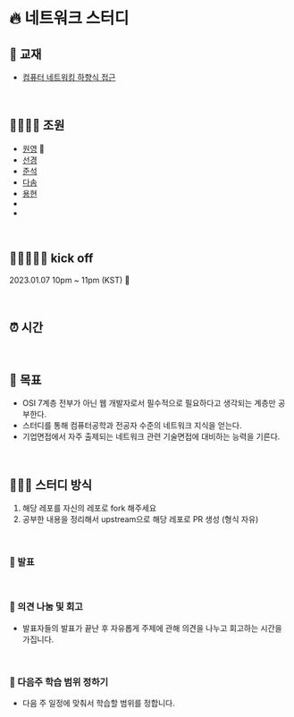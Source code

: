 # 🔥 네트워크 스터디

## 📖 교재

- [컴퓨터 네트워킹 하향식 접근](https://product.kyobobook.co.kr/detail/S000061694627)

<br>

## 👨‍👩‍👦‍👦 조원

- [원영](https://github.com/yooveloper) 🙈
- [선경](https://github.com/seongyeong826)
- [준석](https://github.com/frost0807)
- [다솜](https://github.com/babybeb)
- [용현](https://github.com/dragonappear)
- [](https://github.com/)
- [](https://github.com/)

<br>

## 🏃🏽‍♀️🏃‍♂️ kick off

2023.01.07 10pm ~ 11pm (KST) 🎄

<br>

## ⏰ 시간

<br />

## 🚀 목표

- OSI 7계층 전부가 아닌 웹 개발자로서 필수적으로 필요하다고 생각되는 계층만 공부한다.
- 스터디를 통해 컴퓨터공학과 전공자 수준의 네트워크 지식을 얻는다.
- 기업면접에서 자주 출제되는 네트워크 관련 기술면접에 대비하는 능력을 기른다.

<br />

## 👩🏻‍💻 스터디 방식

1. 해당 레포를 자신의 레포로 fork 해주세요
2. 공부한 내용을 정리해서 upstream으로 해당 레포로 PR 생성 (형식 자유)

<br>

### 💬 발표

<br>

### 🤔 의견 나눔 및 회고

- 발표자들의 발표가 끝난 후 자유롭게 주제에 관해 의견을 나누고 회고하는 시간을 가집니다.

<br>

### 🎯 다음주 학습 범위 정하기

- 다음 주 일정에 맞춰서 학습할 범위를 정합니다.
